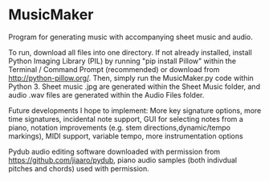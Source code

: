 # MusicMaker
Program for generating music with accompanying sheet music and audio.

To run, download all files into one directory. If not already installed, install Python Imaging Library (PIL) by running "pip install Pillow" within the Terminal / Command Prompt (recommended) or download from http://python-pillow.org/. Then, simply run the MusicMaker.py code within Python 3. Sheet music .jpg are generated within the Sheet Music folder, and audio .wav files are generated within the Audio Files folder.

Future developments I hope to implement: More key signature options, more time signatures, incidental note support, GUI for selecting notes from a piano, notation improvements (e.g. stem directions,dynamic/tempo markings), MIDI support, variable tempo, more instrumentation options

Pydub audio editing software downloaded with permission from https://github.com/jiaaro/pydub, piano audio samples (both indivdual pitches and chords) used with permission.


